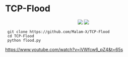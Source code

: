 # TCP-Flood
<p align="center">
  <img src="https://img.shields.io/badge/Python-v3.7%2B-blue">
  <img src="https://komarev.com/ghpvc/?username=Malam-X&label=Views&color=blue&style=plastic">
</p>

```
 git clone https://github.com/Malam-X/TCP-Flood
 cd TCP-Flood
 python flood.py
```

https://www.youtube.com/watch?v=iVWfcw6_pZ4&t=65s
